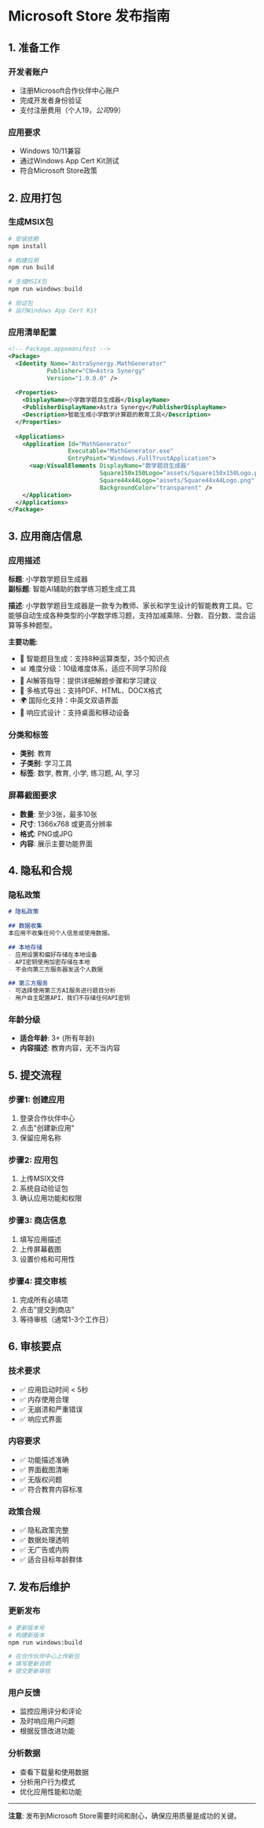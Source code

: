 # Microsoft Store 发布指南

## 1. 准备工作

### 开发者账户
- 注册Microsoft合作伙伴中心账户
- 完成开发者身份验证
- 支付注册费用（个人$19，公司$99）

### 应用要求
- Windows 10/11兼容
- 通过Windows App Cert Kit测试
- 符合Microsoft Store政策

## 2. 应用打包

### 生成MSIX包
```powershell
# 安装依赖
npm install

# 构建应用
npm run build

# 生成MSIX包
npm run windows:build

# 验证包
# 运行Windows App Cert Kit
```

### 应用清单配置
```xml
<!-- Package.appxmanifest -->
<Package>
  <Identity Name="AstraSynergy.MathGenerator" 
           Publisher="CN=Astra Synergy" 
           Version="1.0.0.0" />
  
  <Properties>
    <DisplayName>小学数学题目生成器</DisplayName>
    <PublisherDisplayName>Astra Synergy</PublisherDisplayName>
    <Description>智能生成小学数学计算题的教育工具</Description>
  </Properties>
  
  <Applications>
    <Application Id="MathGenerator"
                 Executable="MathGenerator.exe"
                 EntryPoint="Windows.FullTrustApplication">
      <uap:VisualElements DisplayName="数学题目生成器"
                          Square150x150Logo="assets/Square150x150Logo.png"
                          Square44x44Logo="assets/Square44x44Logo.png"
                          BackgroundColor="transparent" />
    </Application>
  </Applications>
</Package>
```

## 3. 应用商店信息

### 应用描述
**标题**: 小学数学题目生成器  
**副标题**: 智能AI辅助的数学练习题生成工具

**描述**:
小学数学题目生成器是一款专为教师、家长和学生设计的智能教育工具。它能够自动生成各种类型的小学数学练习题，支持加减乘除、分数、百分数、混合运算等多种题型。

**主要功能**:
- 🎯 智能题目生成：支持8种运算类型，35个知识点
- 📊 难度分级：10级难度体系，适应不同学习阶段
- 🤖 AI解答指导：提供详细解题步骤和学习建议
- 📄 多格式导出：支持PDF、HTML、DOCX格式
- 🌍 国际化支持：中英文双语界面
- 📱 响应式设计：支持桌面和移动设备

### 分类和标签
- **类别**: 教育
- **子类别**: 学习工具
- **标签**: 数学, 教育, 小学, 练习题, AI, 学习

### 屏幕截图要求
- **数量**: 至少3张，最多10张
- **尺寸**: 1366x768 或更高分辨率
- **格式**: PNG或JPG
- **内容**: 展示主要功能界面

## 4. 隐私和合规

### 隐私政策
```markdown
# 隐私政策

## 数据收集
本应用不收集任何个人信息或使用数据。

## 本地存储
- 应用设置和偏好存储在本地设备
- API密钥使用加密存储在本地
- 不会向第三方服务器发送个人数据

## 第三方服务
- 可选择使用第三方AI服务进行题目分析
- 用户自主配置API，我们不存储任何API密钥
```

### 年龄分级
- **适合年龄**: 3+ (所有年龄)
- **内容描述**: 教育内容，无不当内容

## 5. 提交流程

### 步骤1: 创建应用
1. 登录合作伙伴中心
2. 点击"创建新应用"
3. 保留应用名称

### 步骤2: 应用包
1. 上传MSIX文件
2. 系统自动验证包
3. 确认应用功能和权限

### 步骤3: 商店信息
1. 填写应用描述
2. 上传屏幕截图
3. 设置价格和可用性

### 步骤4: 提交审核
1. 完成所有必填项
2. 点击"提交到商店"
3. 等待审核（通常1-3个工作日）

## 6. 审核要点

### 技术要求
- ✅ 应用启动时间 < 5秒
- ✅ 内存使用合理
- ✅ 无崩溃和严重错误
- ✅ 响应式界面

### 内容要求
- ✅ 功能描述准确
- ✅ 界面截图清晰
- ✅ 无版权问题
- ✅ 符合教育内容标准

### 政策合规
- ✅ 隐私政策完整
- ✅ 数据处理透明
- ✅ 无广告或内购
- ✅ 适合目标年龄群体

## 7. 发布后维护

### 更新发布
```bash
# 更新版本号
# 构建新版本
npm run windows:build

# 在合作伙伴中心上传新包
# 填写更新说明
# 提交更新审核
```

### 用户反馈
- 监控应用评分和评论
- 及时响应用户问题
- 根据反馈改进功能

### 分析数据
- 查看下载量和使用数据
- 分析用户行为模式
- 优化应用性能和功能

---

**注意**: 发布到Microsoft Store需要时间和耐心，确保应用质量是成功的关键。